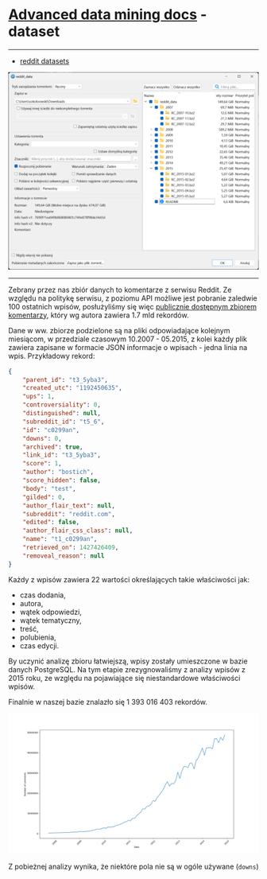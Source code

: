 # [Advanced data mining docs](README.md) - dataset

---

- [reddit datasets](https://www.reddit.com/r/datasets/comments/3bxlg7/i_have_every_publicly_available_reddit_comment/)

![dataset-download.png](dataset/dataset-download.png)

---

Zebrany przez nas zbiór danych to komentarze z serwisu Reddit. Ze względu na politykę serwisu, z poziomu API możliwe jest pobranie zaledwie 100 ostatnich wpisów, posłużyliśmy się więc [publicznie dostępnym zbiorem komentarzy](https://www.reddit.com/r/datasets/comments/3bxlg7/i_have_every_publicly_available_reddit_comment/), który wg autora zawiera 1.7 mld rekordów.

Dane w ww. zbiorze podzielone są na pliki odpowiadające kolejnym miesiącom, w przedziale czasowym 10.2007 - 05.2015, z kolei każdy plik zawiera zapisane w formacie JSON informacje o wpisach - jedna linia na wpis. Przykładowy rekord:

```json
{
    "parent_id": "t3_5yba3",
    "created_utc": "1192450635",
    "ups": 1,
    "controversiality": 0,
    "distinguished": null,
    "subreddit_id": "t5_6",
    "id": "c0299an",
    "downs": 0,
    "archived": true,
    "link_id": "t3_5yba3",
    "score": 1,
    "author": "bostich",
    "score_hidden": false,
    "body": "test",
    "gilded": 0,
    "author_flair_text": null,
    "subreddit": "reddit.com",
    "edited": false,
    "author_flair_css_class": null,
    "name": "t1_c0299an",
    "retrieved_on": 1427426409,
    "removeal_reason": null
}
```

Każdy z wpisów zawiera 22 wartości określających takie właściwości jak:

- czas dodania,
- autora,
- wątek odpowiedzi,
- wątek tematyczny,
- treść,
- polubienia,
- czas edycji.

By uczynić analizę zbioru łatwiejszą, wpisy zostały umieszczone w bazie danych PostgreSQL. Na tym etapie zrezygnowaliśmy z analizy wpisów z 2015 roku, ze względu na pojawiające się niestandardowe właściwości wpisów.

Finalnie w naszej bazie znalazło się 1 393 016 403 rekordów.

![comments_count](dataset/comments_count.png)

Z pobieżnej analizy wynika, że niektóre pola nie są w ogóle używane (`downs`)

